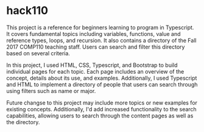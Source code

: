 # hack110
<p>
This project is a reference for beginners learning to program in Typescript. It covers fundamental topics including variables, functions, value and reference types, loops, and recursion. It also contains a directory of the Fall 2017 COMP110 teaching staff. Users can search and filter this directory based on several criteria.
</p>
<p>
  In this project, I used HTML, CSS, Typescript, and Bootstrap to build individual pages for each topic. Each page includes an overview of the concept, details about its use, and examples. Additionally, I used Typescript and HTML to implement a directory of people that users can search through using filters such as name or major.
  </p>
  <p>
  Future changse to this project may include more topics or new examples for existing concepts. Additionally, I'd add increased functionality to the search capabilities, allowing users to search through the content pages as well as the directory.
  </p>
  <!--
// this is how i executed those features
// this is what i want to do in the future with this project
-->
